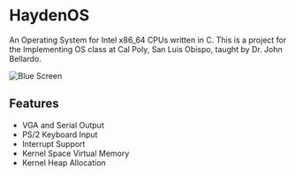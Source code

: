 # HaydenOS
An Operating System for Intel x86_64 CPUs written in C. This is a project for the Implementing OS class at Cal Poly, San Luis Obispo, taught by Dr. John Bellardo.

![Blue Screen](https://i.imgur.com/cbNnPzs.png)

## Features
* VGA and Serial Output
* PS/2 Keyboard Input
* Interrupt Support
* Kernel Space Virtual Memory
* Kernel Heap Allocation